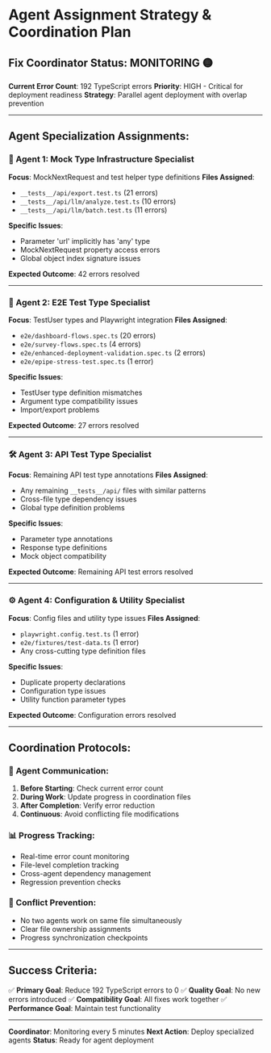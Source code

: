 # Agent Assignment Strategy & Coordination Plan

## Fix Coordinator Status: MONITORING 🟡

**Current Error Count**: 192 TypeScript errors
**Priority**: HIGH - Critical for deployment readiness
**Strategy**: Parallel agent deployment with overlap prevention

---

## Agent Specialization Assignments:

### 🔧 Agent 1: Mock Type Infrastructure Specialist
**Focus**: MockNextRequest and test helper type definitions
**Files Assigned**:
- `__tests__/api/export.test.ts` (21 errors)
- `__tests__/api/llm/analyze.test.ts` (10 errors) 
- `__tests__/api/llm/batch.test.ts` (11 errors)

**Specific Issues**:
- Parameter 'url' implicitly has 'any' type
- MockNextRequest property access errors
- Global object index signature issues

**Expected Outcome**: 42 errors resolved

---

### 🎯 Agent 2: E2E Test Type Specialist  
**Focus**: TestUser types and Playwright integration
**Files Assigned**:
- `e2e/dashboard-flows.spec.ts` (20 errors)
- `e2e/survey-flows.spec.ts` (4 errors)
- `e2e/enhanced-deployment-validation.spec.ts` (2 errors)
- `e2e/epipe-stress-test.spec.ts` (1 error)

**Specific Issues**:
- TestUser type definition mismatches
- Argument type compatibility issues
- Import/export problems

**Expected Outcome**: 27 errors resolved

---

### 🛠️ Agent 3: API Test Type Specialist
**Focus**: Remaining API test type annotations
**Files Assigned**:
- Any remaining `__tests__/api/` files with similar patterns
- Cross-file type dependency issues
- Global type definition problems

**Specific Issues**:
- Parameter type annotations
- Response type definitions
- Mock object compatibility

**Expected Outcome**: Remaining API test errors resolved

---

### ⚙️ Agent 4: Configuration & Utility Specialist
**Focus**: Config files and utility type issues
**Files Assigned**:
- `playwright.config.test.ts` (1 error)
- `e2e/fixtures/test-data.ts` (1 error) 
- Any cross-cutting type definition files

**Specific Issues**:
- Duplicate property declarations
- Configuration type issues
- Utility function parameter types

**Expected Outcome**: Configuration errors resolved

---

## Coordination Protocols:

### 🔄 Agent Communication:
1. **Before Starting**: Check current error count
2. **During Work**: Update progress in coordination files
3. **After Completion**: Verify error reduction
4. **Continuous**: Avoid conflicting file modifications

### 📊 Progress Tracking:
- Real-time error count monitoring
- File-level completion tracking  
- Cross-agent dependency management
- Regression prevention checks

### 🚨 Conflict Prevention:
- No two agents work on same file simultaneously
- Clear file ownership assignments
- Progress synchronization checkpoints

---

## Success Criteria:

✅ **Primary Goal**: Reduce 192 TypeScript errors to 0
✅ **Quality Goal**: No new errors introduced
✅ **Compatibility Goal**: All fixes work together
✅ **Performance Goal**: Maintain test functionality

---

**Coordinator**: Monitoring every 5 minutes
**Next Action**: Deploy specialized agents
**Status**: Ready for agent deployment